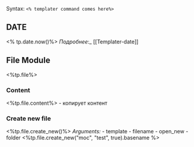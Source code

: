 Syntax: `<% templater command comes here%>`
## DATE

<% tp.date.now()%>
_Подробнее_:_ [[Templater-date]]

## File Module
 <%tp.file%>
### Content 
<%tp.file.content%> - копирует контент
### Create new file
<%tp.file.create_new()%>
_Arguments:_
	- template
	- filename
	- open_new
	- folder
<%tp.file.create_new("moc", "test", true).basename %> 